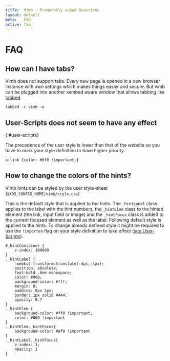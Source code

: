 ```yaml
---
title:  Vimb - Frequently asked Questions
layout: default
meta:   FAQ
active: faq
---
```


# FAQ

## How can I have tabs?

Vimb does not support tabs. Every new page is opened in a new browser instance
with own settings which makes things easier and secure. But vimb can be
plugged into another xembed aware window that allows tabbing like [tabbed][].

    tabbed -c vimb -e

## User-Scripts does not seem to have any effect
{:#user-scripts}

The precedence of the user style is lower than that of the website so you have
to mark your style definition to have higher priority.

    a:link {color: #0f0 !important;}

## How to change the colors of the hints?

Vimb hints can be styled by the user style-sheet
(`$XDG_CONFIG_HOME/vimb/style.css`)

This is the default style that is applied to the hints. The `_hintLabel` class
applies to the label with the hint numbers, the `_hintElem` class to the hinted
element (the link, input field or image) and the `_hintFocus` class is added to
the current focused element as well as the label. Following default style is
applied to the hints. To change already defined style it might be required to
use the `!importen` flag on your style definition to take effect
([see User-Scripts](#user-scripts)).

    #_hintContainer {
        z-index: 100000
    }
    ._hintLabel {
        -webkit-transform:translate(-4px,-4px);
        position: absolute;
        font:bold .8em monospace;
        color: #000;
        background-color: #fff;
        margin: 0;
        padding: 0px 1px;
        border: 1px solid #444;
        opacity: 0.7
    }
    ._hintElem {
        background-color: #ff0 !important;
        color: #000 !important
    }
    ._hintElem._hintFocus{
        background-color: #8f0 !important
    }
    ._hintLabel._hintFocus{
        z-index: 1;
        opacity: 1
    }


[tabbed]: http://tools.suckless.org/tabbed/

